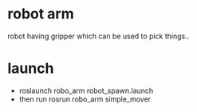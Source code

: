 # robot arm
robot having gripper which can be used to pick things..
# launch
* roslaunch robo_arm robot_spawn.launch
* then run  rosrun robo_arm simple_mover